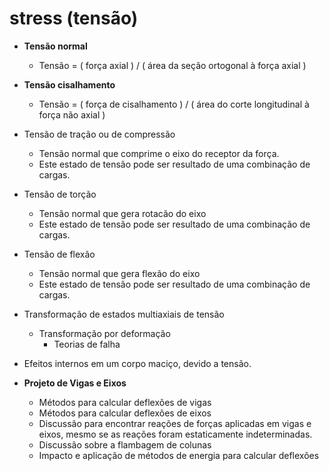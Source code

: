 # stress (tensão)

- **Tensão normal**
     - Tensão = ( força axial ) / ( área da seção ortogonal à força axial )

- **Tensão cisalhamento**
     - Tensão = ( força de cisalhamento ) / ( área do corte longitudinal à força não axial )

- Tensão de tração ou de compressão
     - Tensão normal que comprime o eixo do receptor da força.
     - Este estado de tensão pode ser resultado de uma combinação de cargas. 

- Tensão de torção
     - Tensão normal que gera rotacão do eixo
     - Este estado de tensão pode ser resultado de uma combinação de cargas. 

- Tensão de flexão
     - Tensão normal que gera flexão do eixo
     - Este estado de tensão pode ser resultado de uma combinação de cargas. 

- Transformação de estados multiaxiais de tensão
     - Transformação por deformação
          - Teorias de falha

- Efeitos internos em um corpo maciço, devido a tensão.

- **Projeto de Vigas e Eixos**
     - Métodos para calcular deflexões de vigas
     - Métodos para calcular deflexões de eixos
     - Discussão para encontrar reações de forças aplicadas em vigas e eixos, mesmo se as reações foram estaticamente indeterminadas.
     - Discussão sobre a flambagem de colunas
     - Impacto e aplicação de métodos de energia para calcular deflexões
